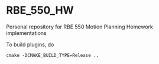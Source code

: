 # RBE_550_HW
Personal repository for RBE 550 Motion Planning Homework implementations

To build plugins, do 
```
cmake -DCMAKE_BUILD_TYPE=Release ..
```